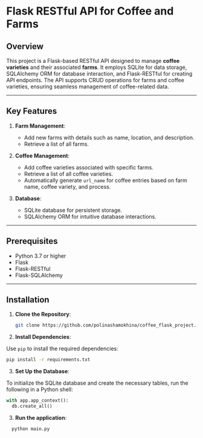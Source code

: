 # Flask RESTful API for Coffee and Farms

## Overview
This project is a Flask-based RESTful API designed to manage **coffee varieties** and their associated **farms**. It employs SQLite for data storage, SQLAlchemy ORM for database interaction, and Flask-RESTful for creating API endpoints. The API supports CRUD operations for farms and coffee varieties, ensuring seamless management of coffee-related data.

---

## Key Features
1. **Farm Management**:
   - Add new farms with details such as name, location, and description.
   - Retrieve a list of all farms.

2. **Coffee Management**:
   - Add coffee varieties associated with specific farms.
   - Retrieve a list of all coffee varieties.
   - Automatically generate `url_name` for coffee entries based on farm name, coffee variety, and process.

3. **Database**:
   - SQLite database for persistent storage.
   - SQLAlchemy ORM for intuitive database interactions.

---

## Prerequisites
- Python 3.7 or higher
- Flask
- Flask-RESTful
- Flask-SQLAlchemy

---

## Installation

1. **Clone the Repository**:
   ```bash
   git clone https://github.com/polinashamokhina/coffee_flask_project.git
   ```

2. **Install Dependencies**:

Use `pip` to install the required dependencies:

  ```bash
  pip install -r requirements.txt
```
3. **Set Up the Database**:

To initialize the SQLite database and create the necessary tables, run the following in a Python shell:

```python
with app.app_context():
  db.create_all()
```
3. **Run the application**:
```bash
  python main.py
```



